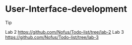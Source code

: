 # User-Interface-development
> [!TIP]
> Lab 2 https://github.com/Nofus/Todo-list/tree/lab-2
> Lab 3 https://github.com/Nofus/Todo-list/tree/lab-3
